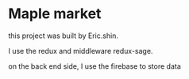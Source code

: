 # Maple market
this project was built by Eric.shin.

I use the redux and middleware redux-sage.

on the back end side, I use the firebase to store data 
